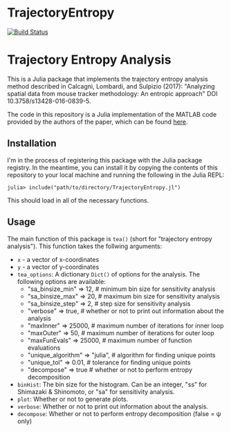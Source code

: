 # TrajectoryEntropy

[![Build Status](https://github.com/tehrandavis/TrajectoryEntropy.jl/actions/workflows/CI.yml/badge.svg?branch=main)](https://github.com/tehrandavis/TrajectoryEntropy.jl/actions/workflows/CI.yml?query=branch%3Amain)

# Trajectory Entropy Analysis

This is a Julia package that implements the trajectory entropy analysis method described in Calcagnì, Lombardi, and Sulpizio (2017): "Analyzing spatial data from mouse tracker methodology: An entropic approach" DOI 10.3758/s13428-016-0839-5. 

The code in this repository is a Julia implementation of the MATLAB code provided by the authors of the paper, which can be found [here](http://polorovereto.unitn.it/~antonio.calcagni/emot.html).

## Installation

I'm in the process of registering this package with the Julia package registry. In the meantime, you can install it by copying the contents of this repository to your local machine and running the following in the Julia REPL:

```
julia> include("path/to/directory/TrajectoryEntropy.jl")
```

This should load in all of the necessary functions.

## Usage

The main function of this package is `tea()` (short for "trajectory entropy analysis"). This function takes the follwing arguments:

* `x` - a vector of x-coordinates
* `y` - a vector of y-coordinates
* `tea_options`: A dictionary `Dict()` of options for the analysis. The following options are available:
  * "sa_binsize_min" => 12, # minimum bin size for sensitivity analysis
  * "sa_binsize_max" => 20, # maximum bin size for sensitivity analysis
  * "sa_binsize_step" => 2, # step size for sensitivity analysis
  * "verbose" => true, # whether or not to print out information about the analysis
  * "maxInner" => 25000, # maximum number of iterations for inner loop
  * "maxOuter" => 50, # maximum number of iterations for outer loop
  * "maxFunEvals" => 25000, # maximum number of function evaluations
  * "unique_algorithm" => "julia", # algorithm for finding unique points
  * "unique_tol" => 0.01, # tolerance for finding unique points
  * "decompose" => true # whether or not to perform entropy decomposition
* `binHist`: The bin size for the histogram. Can be an integer, "ss" for Shimazaki & Shinomoto, or "sa" for sensitivity analysis.
* `plot`: Whether or not to generate plots.
* `verbose`: Whether or not to print out information about the analysis.
* `decompose`: Whether or not to perform entropy decomposition (false = ψ only)




